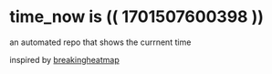 # time_now is (( 1701507600398 ))

an automated repo that shows the currnent time

inspired by [breakingheatmap](https://github.com/breakingheatmap/breakingheatmap)